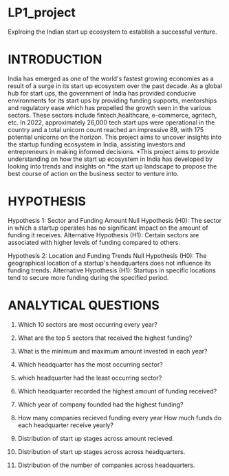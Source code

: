 # LP1_project
Explroing the Indian start up ecosystem to establish a successful venture.

# INTRODUCTION
India has emerged as one of the world's fastest growing economies as a result of a surge in its start up ecosystem over the past decade. As a global hub for start ups, the government of India has provided conducive environments for its start ups by providing funding supports, mentorships and regulatory ease which has propelled the growth seen in the various sectors. These sectors include fintech,healthcare, e-commerce, agritech, etc. In 2022, approximately 26,000 tech start ups were operational in the country and a total unicorn count reached an impressive 89, with 175 potential unicorns on the horizon.
This project aims to uncover insights into the startup funding ecosystem in India, assisting investors and entrepreneurs in making informed decisions.
*This project aims to provide understanding on how the start up ecosystem in India has developed by looking into trends and insights on *the start up landscape to propose the best course of action on the business sector to venture into.

# HYPOTHESIS
Hypothesis 1: Sector and Funding Amount
Null Hypothesis (H0): The sector in which a startup operates has no significant impact on the amount of funding it receives.
Alternative Hypothesis (H1): Certain sectors are associated with higher levels of funding compared to others.

Hypothesis 2: Location and Funding Trends
Null Hypothesis (H0): The geographical location of a startup's headquarters does not influence its funding trends.
Alternative Hypothesis (H1): Startups in specific locations tend to secure more funding during the specified period.

# ANALYTICAL QUESTIONS
1. Which 10 sectors are most occurring every year?

2. What are the top 5 sectors that received the highest funding?
 
3. What is the minimum and maximum amount invested in each year?
 
4. Which headquarter has the most occurring sector?

5. which headquarter had the least occurring sector?

6. Which headquarter recorded the highest amount of funding received? 

7. Which year of company founded had the highest funding?

8. How many companies recieved funding every year
How much funds do each headquarter receive yearly?

9. Distribution of start up stages across amount recieved.

10. Distribution of start up stages across across headquarters.

11. Distribution of the number of companies across headquarters.
